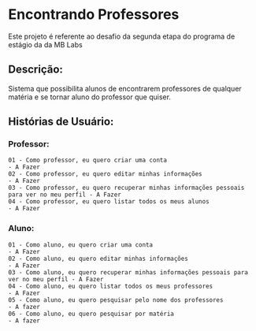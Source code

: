 # Encontrando Professores

Este projeto é referente ao desafio da segunda etapa do programa de estágio da da MB Labs

## Descrição:

Sistema que possibilita alunos de encontrarem professores de qualquer matéria e se tornar aluno do professor que quiser.

## Histórias de Usuário:

### Professor:

    01 - Como professor, eu quero criar uma conta                                              - A Fazer
    02 - Como professor, eu quero editar minhas informações                                    - A Fazer
    03 - Como professor, eu quero recuperar minhas informações pessoais para ver no meu perfil - A Fazer
    04 - Como professor, eu quero listar todos os meus alunos                                  - A Fazer

### Aluno:

    01 - Como aluno, eu quero criar uma conta                                              - A Fazer
    02 - Como aluno, eu quero editar minhas informações                                    - A Fazer
    03 - Como aluno, eu quero recuperar minhas informações pessoais para ver no meu perfil - A Fazer
    04 - Como aluno, eu quero listar todos os meus professores                             - A Fazer
    05 - Como aluno, eu quero pesquisar pelo nome dos professores                          - A fazer
    06 - Como aluno, eu quero pesquisar por matéria                                        - A fazer
